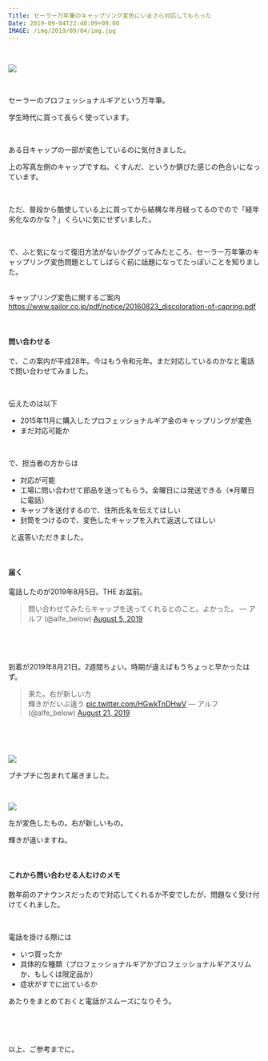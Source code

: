 ```yaml
---
Title: セーラー万年筆のキャップリング変色にいまさら対応してもらった
Date: 2019-09-04T22:40:09+09:00
IMAGE: /img/2019/09/04/img.jpg
---
```



&nbsp;

<img class="magnifiable" src="https://lh3.googleusercontent.com/-sG6YOE4_qeg/XWJda48EXxI/AAAAAAABvlE/kVRO33VR5FAMBh6GyySIkv3EuxqyJ5y6wCE0YBhgL/s1200/DSC03768.JPG">

&nbsp;

セーラーのプロフェッショナルギアという万年筆。

学生時代に買って長らく使っています。

&nbsp;

ある日キャップの一部が変色しているのに気付きました。

上の写真左側のキャップですね。くすんだ、というか錆びた感じの色合いになっています。

&nbsp;

ただ、普段から酷使している上に買ってから結構な年月経ってるのでので「経年劣化なのかな？」くらいに気にせずいました。

&nbsp;

で、ふと気になって復旧方法がないかググってみたところ、セーラー万年筆のキャップリング変色問題としてしばらく前に話題になってたっぽいことを知りました。

<br>キャップリング変色に関するご案内<br><a href="https://www.sailor.co.jp/pdf/notice/20160823_discoloration-of-capring.pdf">https://www.sailor.co.jp/pdf/notice/20160823_discoloration-of-capring.pdf</a>

&nbsp;
<h4>問い合わせる</h4>

で、この案内が平成28年。今はもう令和元年。まだ対応しているのかなと電話で問い合わせてみました。

&nbsp;

伝えたのは以下
<ul>
<li>2015年11月に購入したプロフェッショナルギア金のキャップリングが変色</li>
<li>まだ対応可能か</li>
</ul>

&nbsp;

で、担当者の方からは
<ul>
<li>対応が可能</li>
<li>工場に問い合わせて部品を送ってもらう。金曜日には発送できる（※月曜日に電話）</li>
<li>キャップを送付するので、住所氏名を伝えてほしい</li>
<li>封筒をつけるので、変色したキャップを入れて返送してほしい</li>
</ul>

&nbsp;と返答いただきました。

&nbsp;
<h4>届く</h4>

電話したのが2019年8月5日。THE お盆前。
<blockquote class="twitter-tweet" data-lang="HASH(0x563c4822de78)">
<p dir="ltr" lang="ja">問い合わせてみたらキャップを送ってくれるとのこと。よかった。
— アルフ (@alfe_below) <a href="https://twitter.com/alfe_below/status/1158184098986283008?ref_src=twsrc%5Etfw">August 5, 2019</a></blockquote>


<script async="" src="https://platform.twitter.com/widgets.js" charset="utf-8"></script>


&nbsp;

&nbsp;

到着が2019年8月21日。2週間ちょい。時期が違えばもうちょっと早かったはず。
<blockquote class="twitter-tweet" data-lang="HASH(0x55668ae9ff50)">
<p dir="ltr" lang="ja">来た。右が新しい方<br>輝きがだいぶ違う <a href="https://t.co/HGwkTnDHwV">pic.twitter.com/HGwkTnDHwV</a>
— アルフ (@alfe_below) <a href="https://twitter.com/alfe_below/status/1164084204432269312?ref_src=twsrc%5Etfw">August 21, 2019</a></blockquote>


<script async="" src="https://platform.twitter.com/widgets.js" charset="utf-8"></script>


&nbsp;

&nbsp;

<img class="magnifiable" src="https://cdn-ak.f.st-hatena.com/images/fotolife/a/alfe1025/20010428/20010428184130.jpg">

プチプチに包まれて届きました。

&nbsp;

<img class="magnifiable" src="https://cdn-ak.f.st-hatena.com/images/fotolife/a/alfe1025/20010428/20010428184140.jpg">

左が変色したもの。右が新しいもの。

輝きが違いますね。

&nbsp;
<h4>これから問い合わせる人むけのメモ</h4>

数年前のアナウンスだったので対応してくれるか不安でしたが、問題なく受け付けてくれました。

&nbsp;

電話を掛ける際には
<ul>
<li>いつ買ったか</li>
<li>具体的な種類（プロフェッショナルギアかプロフェッショナルギアスリムか、もしくは限定品か）</li>
<li>症状がすでに出ているか</li>
</ul>

あたりをまとめておくと電話がスムーズになりそう。

&nbsp;

&nbsp;

以上、ご参考までに。
